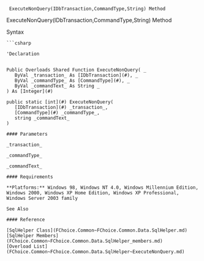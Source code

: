 ﻿     ExecuteNonQuery(IDbTransaction,CommandType,String) Method                                                   

ExecuteNonQuery(IDbTransaction,CommandType,String) Method

Syntax

```vbnet
```csharp

'Declaration
 

Public Overloads Shared Function ExecuteNonQuery( _
   ByVal _transaction_ As [IDbTransaction](#), _
   ByVal _commandType_ As [CommandType](#), _
   ByVal _commandText_ As String _
) As [Integer](#)

public static [int](#) ExecuteNonQuery( 
   [IDbTransaction](#) _transaction_,
   [CommandType](#) _commandType_,
   string _commandText_
)

#### Parameters

_transaction_

_commandType_

_commandText_

#### Requirements

**Platforms:** Windows 98, Windows NT 4.0, Windows Millennium Edition, Windows 2000, Windows XP Home Edition, Windows XP Professional, Windows Server 2003 family

See Also

#### Reference

[SqlHelper Class](FChoice.Common~FChoice.Common.Data.SqlHelper.md)  
[SqlHelper Members](FChoice.Common~FChoice.Common.Data.SqlHelper_members.md)  
[Overload List](FChoice.Common~FChoice.Common.Data.SqlHelper~ExecuteNonQuery.md)